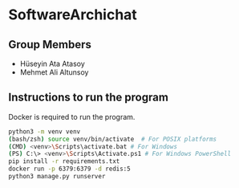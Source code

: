 # SoftwareArchichat

## Group Members

* Hüseyin Ata Atasoy
* Mehmet Ali Altunsoy

## Instructions to run the program

Docker is required to run the program.

```bash
python3 -m venv venv
(bash/zsh) source venv/bin/activate  # For POSIX platforms
(CMD) <venv>\Scripts\activate.bat # For Windows
(PS) C:\> <venv>\Scripts\Activate.ps1 # For Windows PowerShell
pip install -r requirements.txt
docker run -p 6379:6379 -d redis:5
python3 manage.py runserver
```
